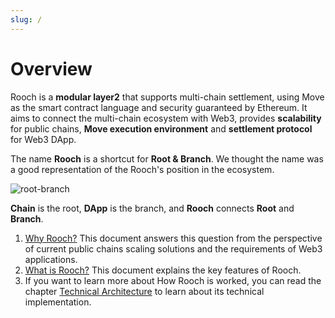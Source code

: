 ```yaml
---
slug: /
---
```

# Overview 

Rooch is a **modular layer2** that supports multi-chain settlement, using Move as the smart contract language and security guaranteed by Ethereum. It aims to connect the multi-chain ecosystem with Web3, provides **scalability** for public chains, **Move execution environment** and **settlement protocol** for Web3 DApp.

The name **Rooch** is a shortcut for **Root & Branch**. We thought the name was a good representation of the Rooch's position in the ecosystem.

![root-branch](/diagram/rooch-root-branch.svg)

**Chain** is the root, **DApp** is the branch, and **Rooch** connects **Root** and **Branch**.

1. [Why Rooch?](01-why-rooch.md) This document answers this question from the perspective of current public chains scaling solutions and the requirements of Web3 applications.
2. [What is Rooch?](02-what-is-rooch.md) This document explains the key features of Rooch.
3. If you want to learn more about How Rooch is worked, you can read the chapter [Technical Architecture](04-technology/index.md) to learn about its technical implementation.
